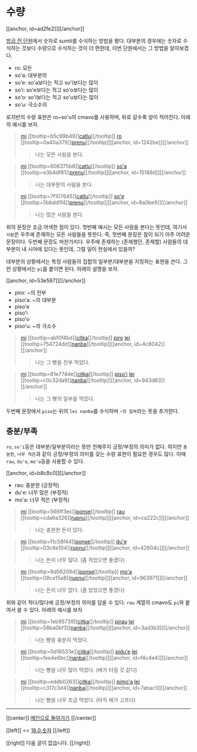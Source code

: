 # 수량

[[anchor, id=ad2fe2]][[/anchor]]

[방금 전 단원](18_00_숫자.html)에서 숫자로 sumti를 수식하는 방법을 봤다. 대부분의 경우에는 숫자로 수식하는 것보다 수량으로 수식하는 것이 더 편한데, 이번 단원에서는 그 방법을 알아보겠다.

- ro: 모든
- so'a: 대부분의
- so'e: so'a보다는 적고 so'i보다는 많이
- so'i: so'e보다는 적고 so'o보다는 많이
- so'o: so'i보다는 적고 so'u보다는 많이
- so'u: 극소수의

로지반의 수량 표현은 ro\~so'u의 cmavo를 사용하며, 뒤로 갈수록 양이 적어진다. 아래의 예시를 보자.

> [mi](07_00_sumti_cmavo.html#9347d0) [[tooltip=b5c99b49]][catlu](gismu.html#catlu)[[/tooltip]] [ro](18_01_수량.html#ad2fe2) [[tooltip=0a40a379]][prenu](gismu.html#prenu)[[/tooltip]][[anchor, id=1242be]][[/anchor]]
>> 나는 모든 사람을 본다.

> [mi](07_00_sumti_cmavo.html#9347d0) [[tooltip=606375b8]][catlu](gismu.html#catlu)[[/tooltip]] [so'a](18_01_수량.html#ad2fe2) [[tooltip=e3b4df81]][prenu](gismu.html#prenu)[[/tooltip]][[anchor, id=15188d]][[/anchor]]
>> 나는 대부분의 사람을 본다.

> [mi](07_00_sumti_cmavo.html#9347d0) [[tooltip=7f107645]][catlu](gismu.html#catlu)[[/tooltip]] [so'e](18_01_수량.html#ad2fe2) [[tooltip=5bbdd1f4]][prenu](gismu.html#prenu)[[/tooltip]][[anchor, id=8a0be9]][[/anchor]]
>> 나는 많은 사람을 본다.

위의 문장은 조금 어색한 점이 있다. 첫번째 예시는 모든 사람을 본다는 뜻인데, 여기서 `사람`은 우주에 존재하는 모든 사람들을 뜻한다. 즉, 첫번째 문장은 참이 되기 아주 어려운 문장이다. 두번째 문장도 마찬가지다. 우주에 존재하는 (존재했던, 존재할) 사람들의 대부분이 내 시야에 있다는 뜻인데, 그럴 일이 현실에서 있을까?

대부분의 상황에서는 특정 사람들의 집합의 일부분/대부분을 지칭하는 표현을 쓴다. 그런 상황에서는 `pi`를 붙이면 된다. 아래의 설명을 보자.

[[anchor, id=53e587]][[/anchor]]

- piro: ~의 전부
- piso'a: ~의 대부분
- piso'e
- piso'i
- piso'o
- piso'u: ~의 극소수

> [mi](07_00_sumti_cmavo.html#9347d0) [[tooltip=abf0f4bd]][citka](gismu.html#citka)[[/tooltip]] [piro](18_01_수량.html#53e587) [lei](06_01_lei.html#71832c) [[tooltip=754724dd]][nanba](gismu.html#nanba)[[/tooltip]][[anchor, id=4c8042]][[/anchor]]
>> 나는 그 빵을 전부 먹었다.

> [mi](07_00_sumti_cmavo.html#9347d0) [[tooltip=81e774de]][citka](gismu.html#citka)[[/tooltip]] [piso'i](18_01_수량.html#53e587) [lei](06_01_lei.html#71832c) [[tooltip=c0c32da9]][nanba](gismu.html#nanba)[[/tooltip]][[anchor, id=943d63]][[/anchor]]
>> 나는 그 빵의 일부를 먹었다.

두번째 문장에서 `piso`는 뒤의 `lei nanba`를 수식하며 `~의 일부`라는 뜻을 추가한다.

## 충분/부족

`ro`, `so'i`등은 대부분/일부분이라는 뜻만 전해주지 긍정/부정의 의미가 없다. 하지만 `충분한`, `너무 적은`과 같이 긍정/부정의 의미를 갖는 수량 표현이 필요한 경우도 많다. 이때 `rau`, `du'e`, `mo'a`등을 사용할 수 있다.

[[anchor, id=b8c8c0]][[/anchor]]

- rau: 충분한 (긍정적)
- du'e: 너무 많은 (부정적)
- mo'a: 너무 적은 (부정적)

> [mi](07_00_sumti_cmavo.html#9347d0) [[tooltip=566ff3ec]][ponse](gismu.html#ponse)[[/tooltip]] [rau](18_01_수량.html#b8c8c0) [[tooltip=cda6a326]][rupnu](gismu.html#rupnu)[[/tooltip]][[anchor, id=ca222c]][[/anchor]]
>> 나는 충분한 돈이 있다.

> [mi](07_00_sumti_cmavo.html#9347d0) [[tooltip=f1c58f44]][ponse](gismu.html#ponse)[[/tooltip]] [du'e](18_01_수량.html#b8c8c0) [[tooltip=03c8e104]][rupnu](gismu.html#rupnu)[[/tooltip]][[anchor, id=42604c]][[/anchor]]
>> 나는 돈이 너무 많다. (좀 적었으면 좋겠다)

> [mi](07_00_sumti_cmavo.html#9347d0) [[tooltip=8d56206d]][ponse](gismu.html#ponse)[[/tooltip]] [mo'a](18_01_수량.html#b8c8c0) [[tooltip=09ce15a8]][rupnu](gismu.html#rupnu)[[/tooltip]][[anchor, id=963971]][[/anchor]]
>> 나는 돈이 너무 없다. (좀 있었으면 좋겠다)

위와 같이 적다/많다에 긍정/부정의 의미를 담을 수 있다. `rau` 계열의 cmavo도 `pi`와 붙여서 쓸 수 있다. 아래의 예시를 보자

> [mi](07_00_sumti_cmavo.html#9347d0) [[tooltip=1eb95739]][citka](gismu.html#citka)[[/tooltip]] [pirau](18_01_수량.html#b8c8c0) [lei](06_01_lei.html#71832c) [[tooltip=58ba0bf3]][nanba](gismu.html#nanba)[[/tooltip]][[anchor, id=3ad3b3]][[/anchor]]
>> 나는 빵을 충분히 먹었다.

> [mi](07_00_sumti_cmavo.html#9347d0) [[tooltip=0d18533e]][citka](gismu.html#citka)[[/tooltip]] [pidu'e](18_01_수량.html#b8c8c0) [lei](06_01_lei.html#71832c) [[tooltip=fee4e6bc]][nanba](gismu.html#nanba)[[/tooltip]][[anchor, id=f4c4e4]][[/anchor]]
>> 나는 빵을 너무 많이 먹었다. (배가 터질 것 같다)

> [mi](07_00_sumti_cmavo.html#9347d0) [[tooltip=eddb0263]][citka](gismu.html#citka)[[/tooltip]] [pimo'a](18_01_수량.html#b8c8c0) [lei](06_01_lei.html#71832c) [[tooltip=c317c3d4]][nanba](gismu.html#nanba)[[/tooltip]][[anchor, id=7abac1]][[/anchor]]
>> 나는 빵을 너무 조금 먹었다. (아직 배가 고프다)

---

[[center]]
[메인으로 돌아가기](index.html)
[[/center]]

[[left]]
<< [18.0.숫자](18_00_숫자.html)
[[/left]]

[[right]]
다음 글이 없습니다.
[[/right]]


[^b5c99b49]: [[highlight=red]]x1[[/highlight]]이 [[highlight=green]]x2[[/highlight]]를 응시하다
[^0a40a379]: [[highlight=red]]x1[[/highlight]]은 사람이다
[^606375b8]: [[highlight=red]]x1[[/highlight]]이 [[highlight=green]]x2[[/highlight]]를 응시하다
[^e3b4df81]: [[highlight=red]]x1[[/highlight]]은 사람이다
[^7f107645]: [[highlight=red]]x1[[/highlight]]이 [[highlight=green]]x2[[/highlight]]를 응시하다
[^5bbdd1f4]: [[highlight=red]]x1[[/highlight]]은 사람이다
[^abf0f4bd]: [[highlight=red]]x1[[/highlight]]이 [[highlight=green]]x2[[/highlight]]를 먹다
[^754724dd]: [[highlight=red]]x1[[/highlight]]은 [[highlight=green]]x2[[/highlight]](곡물)로 만든 빵이다
[^81e774de]: [[highlight=red]]x1[[/highlight]]이 [[highlight=green]]x2[[/highlight]]를 먹다
[^c0c32da9]: [[highlight=red]]x1[[/highlight]]은 [[highlight=green]]x2[[/highlight]](곡물)로 만든 빵이다
[^566ff3ec]: [[highlight=red]]x1[[/highlight]]이 [[highlight=green]]x2[[/highlight]]를 가지다, [[highlight=aqua]][[black]]x3[[/black]][[/highlight]](소유의 근거가 되는 관습/맥락/법) 아래에서
[^cda6a326]: [[highlight=red]]x1[[/highlight]]은 [[highlight=green]]x2[[/highlight]](양) 만큼의 돈이다, [[highlight=aqua]][[black]]x3[[/black]][[/highlight]](경제체제) 안에서
[^f1c58f44]: [[highlight=red]]x1[[/highlight]]이 [[highlight=green]]x2[[/highlight]]를 가지다, [[highlight=aqua]][[black]]x3[[/black]][[/highlight]](소유의 근거가 되는 관습/맥락/법) 아래에서
[^03c8e104]: [[highlight=red]]x1[[/highlight]]은 [[highlight=green]]x2[[/highlight]](양) 만큼의 돈이다, [[highlight=aqua]][[black]]x3[[/black]][[/highlight]](경제체제) 안에서
[^8d56206d]: [[highlight=red]]x1[[/highlight]]이 [[highlight=green]]x2[[/highlight]]를 가지다, [[highlight=aqua]][[black]]x3[[/black]][[/highlight]](소유의 근거가 되는 관습/맥락/법) 아래에서
[^09ce15a8]: [[highlight=red]]x1[[/highlight]]은 [[highlight=green]]x2[[/highlight]](양) 만큼의 돈이다, [[highlight=aqua]][[black]]x3[[/black]][[/highlight]](경제체제) 안에서
[^1eb95739]: [[highlight=red]]x1[[/highlight]]이 [[highlight=green]]x2[[/highlight]]를 먹다
[^58ba0bf3]: [[highlight=red]]x1[[/highlight]]은 [[highlight=green]]x2[[/highlight]](곡물)로 만든 빵이다
[^0d18533e]: [[highlight=red]]x1[[/highlight]]이 [[highlight=green]]x2[[/highlight]]를 먹다
[^fee4e6bc]: [[highlight=red]]x1[[/highlight]]은 [[highlight=green]]x2[[/highlight]](곡물)로 만든 빵이다
[^eddb0263]: [[highlight=red]]x1[[/highlight]]이 [[highlight=green]]x2[[/highlight]]를 먹다
[^c317c3d4]: [[highlight=red]]x1[[/highlight]]은 [[highlight=green]]x2[[/highlight]](곡물)로 만든 빵이다